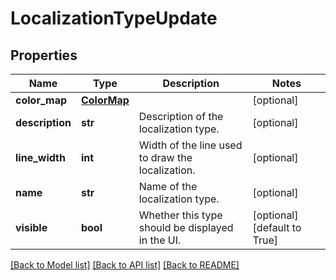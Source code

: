 # LocalizationTypeUpdate

## Properties
Name | Type | Description | Notes
------------ | ------------- | ------------- | -------------
**color_map** | [**ColorMap**](ColorMap.md) |  | [optional] 
**description** | **str** | Description of the localization type. | [optional] 
**line_width** | **int** | Width of the line used to draw the localization. | [optional] 
**name** | **str** | Name of the localization type. | [optional] 
**visible** | **bool** | Whether this type should be displayed in the UI. | [optional] [default to True]

[[Back to Model list]](../README.md#documentation-for-models) [[Back to API list]](../README.md#documentation-for-api-endpoints) [[Back to README]](../README.md)

